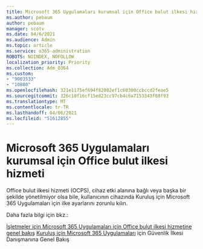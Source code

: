 ```yaml
---
title: Microsoft 365 Uygulamaları kurumsal için Office bulut ilkesi hizmeti
ms.author: pebaum
author: pebaum
manager: scotv
ms.date: 04/6/2021
ms.audience: Admin
ms.topic: article
ms.service: o365-administration
ROBOTS: NOINDEX, NOFOLLOW
localization_priority: Priority
ms.collection: Adm_O364
ms.custom:
- "9003533"
- "10880"
ms.openlocfilehash: 321e1175ef694f82002ef1c60300ccbccd2feae5
ms.sourcegitcommit: 326c10f16cf15e823cc97cb4c6a7153343f88f93
ms.translationtype: MT
ms.contentlocale: tr-TR
ms.lasthandoff: 04/06/2021
ms.locfileid: "51612855"
---
```

# <a name="office-cloud-policy-service-for-microsoft-365-apps-for-enterprise"></a>Microsoft 365 Uygulamaları kurumsal için Office bulut ilkesi hizmeti

Office bulut ilkesi hizmeti (OCPS), cihaz etki alanına bağlı veya başka bir şekilde yönetilmiyor olsa bile, kullanıcının cihazında Kuruluş için Microsoft 365 Uygulamaları için ilke ayarlarını zorunlu kılın. 

Daha fazla bilgi için bkz.:

[İşletmeler için Microsoft 365 Uygulamaları için Office bulut ilkesi hizmetine genel bakış](https://docs.microsoft.com/deployoffice/overview-office-cloud-policy-service) 
 [Kuruluş için Microsoft 365 Uygulamaları](https://docs.microsoft.com/deployoffice/overview-of-security-policy-advisor) için Güvenlik İlkesi Danışmanına Genel Bakış